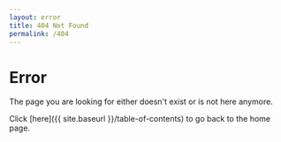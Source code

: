 ```yaml
---
layout: error
title: 404 Not Found
permalink: /404
---
```


# Error

The page you are looking for either doesn't exist or is not here anymore.

Click [here]({{ site.baseurl }}/table-of-contents) to go back to the home page.
